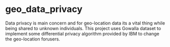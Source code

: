 # geo_data_privacy
Data privacy is main concern and for geo-location data its a vital thing while being shared to unknown individuals. This project uses Gowalla dataset to implement some differential privacy algorithm provided by IBM to change the geo-location forusers.
